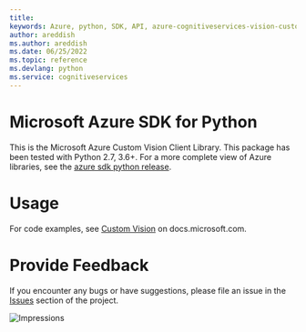 ```yaml
---
title: 
keywords: Azure, python, SDK, API, azure-cognitiveservices-vision-customvision, cognitiveservices
author: areddish
ms.author: areddish
ms.date: 06/25/2022
ms.topic: reference
ms.devlang: python
ms.service: cognitiveservices
---
```

# Microsoft Azure SDK for Python

This is the Microsoft Azure Custom Vision Client Library.
This package has been tested with Python 2.7, 3.6+.
For a more complete view of Azure libraries, see the [azure sdk python release](https://aka.ms/azsdk/python/all).


# Usage




For code examples, see [Custom Vision](/python/api/overview/azure/cognitive-services) on docs.microsoft.com.


# Provide Feedback

If you encounter any bugs or have suggestions, please file an issue in the
[Issues](https://github.com/Azure/azure-sdk-for-python/issues)
section of the project. 


![Impressions](https://azure-sdk-impressions.azurewebsites.net/api/impressions/azure-sdk-for-python%2Fazure-cognitiveservices-vision-customvision%2FREADME.png)

